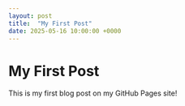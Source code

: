 ```yaml
---
layout: post
title:  "My First Post"
date: 2025-05-16 10:00:00 +0000
---
```


# My First Post

This is my first blog post on my GitHub Pages site!
